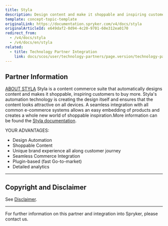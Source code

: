 ```yaml
---
title: Styla
description: Design content and make it shoppable and inspiring customers to buy more by integrating  Styla into Spryker Commerce OS.
template: concept-topic-template
originalLink: https://documentation.spryker.com/v4/docs/styla
originalArticleId: e649daf2-0d94-4c20-9701-60e312ea0170
redirect_from:
  - /v4/docs/styla
  - /v4/docs/en/styla
related:
  - title: Technology Partner Integration
    link: docs/scos/user/technology-partners/page.version/technology-partner-integration.html
---
```


## Partner Information
[ABOUT STYLA](https://www.styla.com/de/) 
Styla is a content commerce suite that automatically designs content and makes it shoppable, inspiring customers to buy more. Styla's automation technology is creating the design itself and ensures that the content looks attractive on all devices. A seamless integration with all common e-commerce systems allows an easy embedding of products and creates a whole new world of shoppable inspiration.More information can be found the [Styla documentation](https://www.styla.com/de/ressourcen/?iso=de). 

YOUR ADVANTAGES:

* Design Automation 
* Shoppable Content
* Unique brand experience all along customer journey
* Seamless Commerce Integration 
* Plugin-based (fast Go-to-market)
* Detailed analytics

---

## Copyright and Disclaimer

See [Disclaimer](https://github.com/spryker/spryker-documentation).

---
For further information on this partner and integration into Spryker, please contact us.

<div class="hubspot-form js-hubspot-form" data-portal-id="2770802" data-form-id="163e11fb-e833-4638-86ae-a2ca4b929a41" id="hubspot-1"></div>

